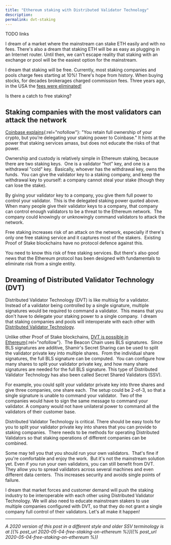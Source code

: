 ```yaml
---
title: "Ethereum staking with Distributed Validator Technology"
description:
permalink: dvt-staking
---
```


TODO links

I dream of a market where the mainstream can stake ETH easily and with no fees. There's also a dream that staking ETH will be as easy as plugging in an Internet router. Until then, we can't escape reality that staking with an exchange or pool will be the easiest option for the mainstream.

I dream that staking will be free. Currently, most staking companies and pools charge fees starting at 10%! There's hope from history. When buying stocks, for decades brokerages charged commission fees. Three years ago, in the USA the [fees were eliminated!](https://www.cnn.com/2019/10/01/investing/charles-schwab-eliminates-commissions)

Is there a catch to free staking?

## **Staking companies with the most validators can attack the network**

[Coinbase explains](http://web.archive.org/web/20200328023024/https://help.coinbase.com/en/coinbase/trading-and-funding/other/staking-on-coinbase.html){:rel="nofollow"}: "You retain full ownership of your crypto, but you’re delegating your staking power to Coinbase." It hints at the power that staking services amass, but does not educate the risks of that power.

Ownership and custody is relatively simple in Ethereum staking, because there are two staking keys.  One is a validator "hot" key, and one is a withdrawal "cold" key.  Basically, whoever has the withdrawal key, owns the funds.  You can give the validator key to a staking company, and keep the withdrawal key to yourself: a company cannot steal your stake (though they can lose the stake).

By giving your validator key to a company, you give them full power to control your validator.  This is the delegated staking power quoted above.  When many people give their validator keys to a company, that company can control enough validators to be a threat to the Ethereum network.  The company could knowingly or unknowingly command validators to attack the network.

Free staking increases risk of an attack on the network, especially if there's only one free staking service and it captures most of the stakers.  Existing Proof of Stake blockchains have no protocol defence against this.

You need to know this risk of free staking services. But there's also good news that the Ethereum protocol has been designed with fundamentals to eliminate risk from a single entity.

## **Dreaming of Distributed Validator Technology (DVT)**

Distributed Validator Technology (DVT) is like multisig for a validator.  Instead of a validator being controlled by a single signature, multiple signatures would be required to command a validator.  This means that you don't have to delegate your staking power to a single company.  I dream that staking companies and pools will interoperate with each other with [Distributed Validator Technology](https://github.com/ethereum/distributed-validator-specs).

Unlike other Proof of Stake blockchains, [DVT is possible in Ethereum](https://www.youtube.com/watch?v=Jtz9b7yWbLo){:rel="nofollow"}.  The Beacon Chain uses BLS signatures.  Since BLS signatures are additive, Shamir's Secret Sharing can be used to split the validator private key into multiple shares.  From the individual share signatures, the full BLS signature can be computed.  You can configure how many shares to split your validator private key, and how many share signatures are needed for the full BLS signature. This type of Distributed Validator Technology has also been called Secret Shared Validators (SSV).

For example, you could split your validator private key into three shares and give three companies, one share each.  The setup could be 2-of-3, so that a single signature is unable to command your validator.  Two of the companies would have to sign the same message to command your validator. A company would not have unilateral power to command all the validators of their customer base.

Distributed Validator Technology is critical.  There should be easy tools for you to split your validator private key into shares that you can provide to staking companies.  There needs to be methods for operating Distributed Validators so that staking operations of different companies can be combined.

Some may tell you that you should run your own validators.  That's fine if you're comfortable and enjoy the work.  But it's not the mainstream solution yet.  Even if you run your own validators, you can still benefit from DVT.  They allow you to spread validators across several machines and even different data centers.  This increases security and avoids single points of failure.

I dream that market forces and customer demand will push the staking industry to be interoperable with each other using Distributed Validator Technology.  We will also need to educate mainstream stakers to use multiple companies configured with DVT, so that they do not grant a single company full control of their validators.  Let's all make it happen!

* * *

_A 2020 version of this post in a different style and older SSV terminology is at [{% post_url 2020-05-04-free-staking-on-ethereum %}]({% post_url 2020-05-04-free-staking-on-ethereum %})_

